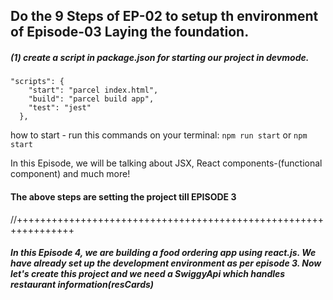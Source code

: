 ## Do the 9 Steps of EP-02 to setup th environment of Episode-03 Laying the foundation.﻿

##### (1) create a script in package.json for starting our project in devmode.

```
"scripts": {
    "start": "parcel index.html",
    "build": "parcel build app",
    "test": "jest"
  },

```

how to start - run this commands on your terminal:
`npm run start` or `npm start`

In this Episode, we will be talking about JSX, React components-(functional component) and much more!

#### The above steps are setting the project till EPISODE 3

//++++++++++++++++++++++++++++++++++++++++++++++++++++++++++++++++

##### In this Episode 4, we are building a food ordering app using react.js. We have already set up the development environment as per episode 3. Now let's create this project and we need a SwiggyApi which handles restaurant information(resCards)
